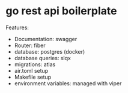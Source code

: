 # go rest api boilerplate

Features:

- Documentation: swagger
- Router: fiber
- database: postgres (docker)
- database queries: slqx
- migrations: atlas
- air.toml setup
- Makefile setup
- environment variables: managed with viper
